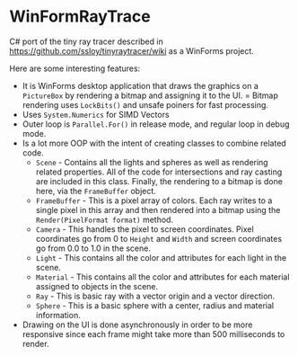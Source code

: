 # WinFormRayTrace
C# port of the tiny ray tracer described in https://github.com/ssloy/tinyraytracer/wiki as a WinForms project. 

Here are some interesting features:

 - It is WinForms desktop application that draws the graphics on a `PictureBox` by rendering a bitmap and assigning it to the UI.
 = Bitmap rendering uses `LockBits()` and unsafe poiners for fast processing.
 - Uses `System.Numerics` for SIMD Vectors 
 - Outer loop is `Parallel.For()` in release mode, and regular loop in debug mode.
 - Is a lot more OOP with the intent of creating classes to combine related code.
   - `Scene` - Contains all the lights and spheres as well as rendering related properties. All of the code for intersections and ray casting are included in this class. Finally, the rendering to a bitmap is done here, via the `FrameBuffer` object.
   - `FrameBuffer` - This is a pixel array of colors. Each ray writes to a single pixel in this array and then rendered into a bitmap using the `Render(PixelFormat format)` method.
   - `Camera` - This handles the pixel to screen coordinates. Pixel coordinates go from 0 to `Height` and `Width` and screen coordinates go from 0.0 to 1.0 in the scene.
   - `Light` - This contains all the color and attributes for each light in the scene.
   - `Material` - This contains all the color and attributes for each material assigned to objects in the scene.
   - `Ray` - This is basic ray with a vector origin and a vector direction.
   - `Sphere` - This is a basic sphere with a center, radius and material information.
  - Drawing on the UI is done asynchronously in order to be more responsive since each frame might take more than 500 milliseconds to render.
